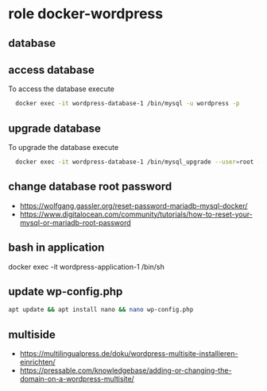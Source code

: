 # role docker-wordpress

## database 

## access database
To access the database execute
```bash
  docker exec -it wordpress-database-1 /bin/mysql -u wordpress -p
```

## upgrade database
To upgrade the database execute
```bash
  docker exec -it wordpress-database-1 /bin/mysql_upgrade --user=root --password=
```

## change database root password
- https://wolfgang.gassler.org/reset-password-mariadb-mysql-docker/
- https://www.digitalocean.com/community/tutorials/how-to-reset-your-mysql-or-mariadb-root-password

## bash in application
docker exec -it wordpress-application-1 /bin/sh

## update wp-config.php
```bash
apt update && apt install nano && nano wp-config.php
```

## multiside
- https://multilingualpress.de/doku/wordpress-multisite-installieren-einrichten/
- https://pressable.com/knowledgebase/adding-or-changing-the-domain-on-a-wordpress-multisite/
